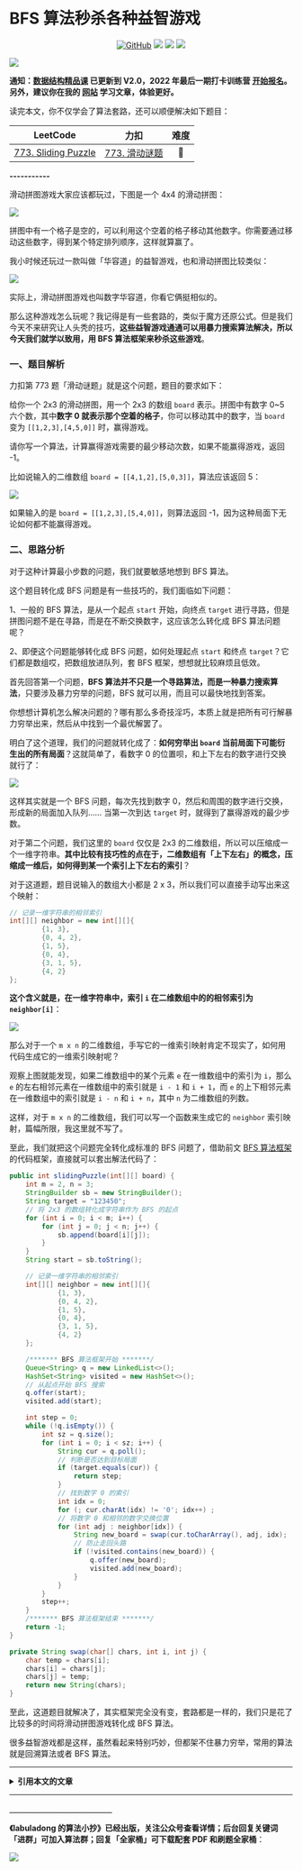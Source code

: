 # BFS 算法秒杀各种益智游戏

<p align='center'>
<a href="https://github.com/labuladong/fucking-algorithm" target="view_window"><img alt="GitHub" src="https://img.shields.io/github/stars/labuladong/fucking-algorithm?label=Stars&style=flat-square&logo=GitHub"></a>
<a href="https://appktavsiei5995.pc.xiaoe-tech.com/index" target="_blank"><img class="my_header_icon" src="https://img.shields.io/static/v1?label=精品课程&message=查看&color=pink&style=flat"></a>
<a href="https://www.zhihu.com/people/labuladong"><img src="https://img.shields.io/badge/%E7%9F%A5%E4%B9%8E-@labuladong-000000.svg?style=flat-square&logo=Zhihu"></a>
<a href="https://space.bilibili.com/14089380"><img src="https://img.shields.io/badge/B站-@labuladong-000000.svg?style=flat-square&logo=Bilibili"></a>
</p>

![](https://labuladong.github.io/algo/images/souyisou1.png)

**通知：[数据结构精品课](https://aep.h5.xeknow.com/s/1XJHEO) 已更新到 V2.0，2022 年最后一期打卡训练营 [开始报名](https://aep.xet.tech/s/3ts7sQ)。另外，建议你在我的 [网站](https://labuladong.github.io/algo/) 学习文章，体验更好。**



读完本文，你不仅学会了算法套路，还可以顺便解决如下题目：

| LeetCode | 力扣 | 难度 |
| :----: | :----: | :----: |
| [773. Sliding Puzzle](https://leetcode.com/problems/sliding-puzzle/) | [773. 滑动谜题](https://leetcode.cn/problems/sliding-puzzle/) | 🔴

**-----------**

滑动拼图游戏大家应该都玩过，下图是一个 4x4 的滑动拼图：

![](https://labuladong.github.io/algo/images/sliding_puzzle/1.jpeg)

拼图中有一个格子是空的，可以利用这个空着的格子移动其他数字。你需要通过移动这些数字，得到某个特定排列顺序，这样就算赢了。

我小时候还玩过一款叫做「华容道」的益智游戏，也和滑动拼图比较类似：

![](https://labuladong.github.io/algo/images/sliding_puzzle/2.jpeg)

实际上，滑动拼图游戏也叫数字华容道，你看它俩挺相似的。

那么这种游戏怎么玩呢？我记得是有一些套路的，类似于魔方还原公式。但是我们今天不来研究让人头秃的技巧，**这些益智游戏通通可以用暴力搜索算法解决，所以今天我们就学以致用，用 BFS 算法框架来秒杀这些游戏**。

### 一、题目解析

力扣第 773 题「滑动谜题」就是这个问题，题目的要求如下：

给你一个 2x3 的滑动拼图，用一个 2x3 的数组 `board` 表示。拼图中有数字 0~5 六个数，其中**数字 0 就表示那个空着的格子**，你可以移动其中的数字，当 `board` 变为 `[[1,2,3],[4,5,0]]` 时，赢得游戏。

请你写一个算法，计算赢得游戏需要的最少移动次数，如果不能赢得游戏，返回 -1。

比如说输入的二维数组 `board = [[4,1,2],[5,0,3]]`，算法应该返回 5：

![](https://labuladong.github.io/algo/images/sliding_puzzle/5.jpeg)

如果输入的是 `board = [[1,2,3],[5,4,0]]`，则算法返回 -1，因为这种局面下无论如何都不能赢得游戏。

### 二、思路分析

对于这种计算最小步数的问题，我们就要敏感地想到 BFS 算法。

这个题目转化成 BFS 问题是有一些技巧的，我们面临如下问题：

1、一般的 BFS 算法，是从一个起点 `start` 开始，向终点 `target` 进行寻路，但是拼图问题不是在寻路，而是在不断交换数字，这应该怎么转化成 BFS 算法问题呢？

2、即便这个问题能够转化成 BFS 问题，如何处理起点 `start` 和终点 `target`？它们都是数组哎，把数组放进队列，套 BFS 框架，想想就比较麻烦且低效。

首先回答第一个问题，**BFS 算法并不只是一个寻路算法，而是一种暴力搜索算法**，只要涉及暴力穷举的问题，BFS 就可以用，而且可以最快地找到答案。

你想想计算机怎么解决问题的？哪有那么多奇技淫巧，本质上就是把所有可行解暴力穷举出来，然后从中找到一个最优解罢了。

明白了这个道理，我们的问题就转化成了：**如何穷举出 `board` 当前局面下可能衍生出的所有局面**？这就简单了，看数字 0 的位置呗，和上下左右的数字进行交换就行了：

![](https://labuladong.github.io/algo/images/sliding_puzzle/3.jpeg)

这样其实就是一个 BFS 问题，每次先找到数字 0，然后和周围的数字进行交换，形成新的局面加入队列…… 当第一次到达 `target` 时，就得到了赢得游戏的最少步数。

对于第二个问题，我们这里的 `board` 仅仅是 2x3 的二维数组，所以可以压缩成一个一维字符串。**其中比较有技巧性的点在于，二维数组有「上下左右」的概念，压缩成一维后，如何得到某一个索引上下左右的索引**？

对于这道题，题目说输入的数组大小都是 2 x 3，所以我们可以直接手动写出来这个映射：

```java
// 记录一维字符串的相邻索引
int[][] neighbor = new int[][]{
        {1, 3},
        {0, 4, 2},
        {1, 5},
        {0, 4},
        {3, 1, 5},
        {4, 2}
};
```

**这个含义就是，在一维字符串中，索引 `i` 在二维数组中的的相邻索引为 `neighbor[i]`**：

![](https://labuladong.github.io/algo/images/sliding_puzzle/4.jpeg)

那么对于一个 `m x n` 的二维数组，手写它的一维索引映射肯定不现实了，如何用代码生成它的一维索引映射呢？

观察上图就能发现，如果二维数组中的某个元素 `e` 在一维数组中的索引为 `i`，那么 `e` 的左右相邻元素在一维数组中的索引就是 `i - 1` 和 `i + 1`，而 `e` 的上下相邻元素在一维数组中的索引就是 `i - n` 和 `i + n`，其中 `n` 为二维数组的列数。

这样，对于 `m x n` 的二维数组，我们可以写一个函数来生成它的 `neighbor` 索引映射，篇幅所限，我这里就不写了。

至此，我们就把这个问题完全转化成标准的 BFS 问题了，借助前文 [BFS 算法框架](https://labuladong.github.io/article/fname.html?fname=BFS框架) 的代码框架，直接就可以套出解法代码了：

```java
public int slidingPuzzle(int[][] board) {
    int m = 2, n = 3;
    StringBuilder sb = new StringBuilder();
    String target = "123450";
    // 将 2x3 的数组转化成字符串作为 BFS 的起点
    for (int i = 0; i < m; i++) {
        for (int j = 0; j < n; j++) {
            sb.append(board[i][j]);
        }
    }
    String start = sb.toString();

    // 记录一维字符串的相邻索引
    int[][] neighbor = new int[][]{
            {1, 3},
            {0, 4, 2},
            {1, 5},
            {0, 4},
            {3, 1, 5},
            {4, 2}
    };

    /******* BFS 算法框架开始 *******/
    Queue<String> q = new LinkedList<>();
    HashSet<String> visited = new HashSet<>();
    // 从起点开始 BFS 搜索
    q.offer(start);
    visited.add(start);

    int step = 0;
    while (!q.isEmpty()) {
        int sz = q.size();
        for (int i = 0; i < sz; i++) {
            String cur = q.poll();
            // 判断是否达到目标局面
            if (target.equals(cur)) {
                return step;
            }
            // 找到数字 0 的索引
            int idx = 0;
            for (; cur.charAt(idx) != '0'; idx++) ;
            // 将数字 0 和相邻的数字交换位置
            for (int adj : neighbor[idx]) {
                String new_board = swap(cur.toCharArray(), adj, idx);
                // 防止走回头路
                if (!visited.contains(new_board)) {
                    q.offer(new_board);
                    visited.add(new_board);
                }
            }
        }
        step++;
    }
    /******* BFS 算法框架结束 *******/
    return -1;
}

private String swap(char[] chars, int i, int j) {
    char temp = chars[i];
    chars[i] = chars[j];
    chars[j] = temp;
    return new String(chars);
}
```

至此，这道题目就解决了，其实框架完全没有变，套路都是一样的，我们只是花了比较多的时间将滑动拼图游戏转化成 BFS 算法。

很多益智游戏都是这样，虽然看起来特别巧妙，但都架不住暴力穷举，常用的算法就是回溯算法或者 BFS 算法。​



<hr>
<details>
<summary><strong>引用本文的文章</strong></summary>

 - [BFS 算法解题套路框架](https://labuladong.github.io/article/fname.html?fname=BFS框架)

</details><hr>





**＿＿＿＿＿＿＿＿＿＿＿＿＿**

**《labuladong 的算法小抄》已经出版，关注公众号查看详情；后台回复关键词「**进群**」可加入算法群；回复「**全家桶**」可下载配套 PDF 和刷题全家桶**：

![](https://labuladong.github.io/algo/images/souyisou2.png)
